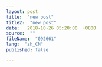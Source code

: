 ```yaml
---
layout: post
title:  "new post"
title2:  "new post"
date:   2018-10-26 05:20:00  +0800
source:  ""
fileName:  "092661"
lang:  "zh_CN"
published: false

---
```


